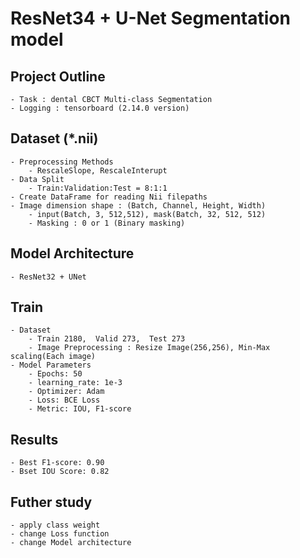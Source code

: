 # ResNet34 + U-Net Segmentation model

## Project Outline
    - Task : dental CBCT Multi-class Segmentation
    - Logging : tensorboard (2.14.0 version)

## Dataset (*.nii)
    - Preprocessing Methods
        - RescaleSlope, RescaleInterupt
    - Data Split
        - Train:Validation:Test = 8:1:1
    - Create DataFrame for reading Nii filepaths
    - Image dimension shape : (Batch, Channel, Height, Width)
        - input(Batch, 3, 512,512), mask(Batch, 32, 512, 512)
        - Masking : 0 or 1 (Binary masking)

## Model Architecture
    - ResNet32 + UNet

## Train
    - Dataset
        - Train 2180,  Valid 273,  Test 273
        - Image Preprocessing : Resize Image(256,256), Min-Max scaling(Each image)
    - Model Parameters
        - Epochs: 50
        - learning_rate: 1e-3
        - Optimizer: Adam
        - Loss: BCE Loss
        - Metric: IOU, F1-score
    
## Results
    - Best F1-score: 0.90 
    - Bset IOU Score: 0.82

    
## Futher  study
    - apply class weight
    - change Loss function
    - change Model architecture
